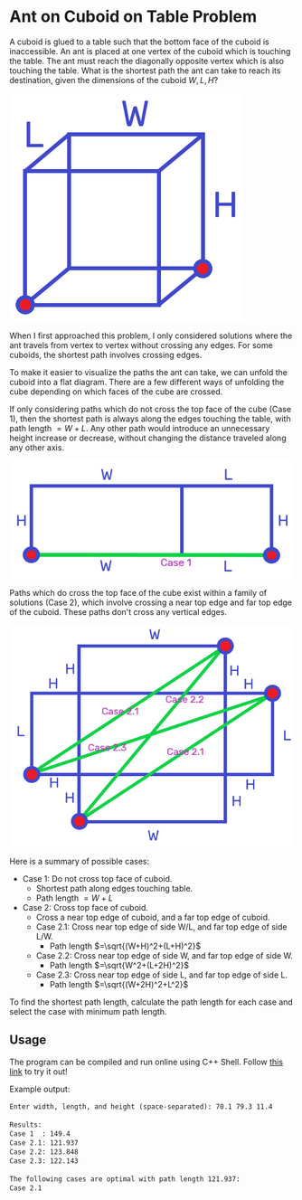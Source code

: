 # Ant on Cuboid on Table Problem

A cuboid is glued to a table such that the bottom face of the cuboid is inaccessible. An ant is placed at one vertex of the cuboid which is touching the table. The ant must reach the diagonally opposite vertex which is also touching the table. What is the shortest path the ant can take to reach its destination, given the dimensions of the cuboid $W, L, H$?

![Cuboid](images/cuboid.png)

When I first approached this problem, I only considered solutions where the ant travels from vertex to vertex without crossing any edges. For some cuboids, the shortest path involves crossing edges.

To make it easier to visualize the paths the ant can take, we can unfold the cuboid into a flat diagram. There are a few different ways of unfolding the cube depending on which faces of the cube are crossed.

If only considering paths which do not cross the top face of the cube (Case 1), then the shortest path is always along the edges touching the table, with path length $=W+L$. Any other path would introduce an unnecessary height increase or decrease, without changing the distance traveled along any other axis.

![Case 1](images/case-1.png)

Paths which do cross the top face of the cube exist within a family of solutions (Case 2), which involve crossing a near top edge and far top edge of the cuboid. These paths don't cross any vertical edges.

![Case 2](images/case-2.png)

Here is a summary of possible cases:
- Case 1: Do not cross top face of cuboid.
	- Shortest path along edges touching table.
	- Path length $=W+L$
- Case 2: Cross top face of cuboid.
	- Cross a near top edge of cuboid, and a far top edge of cuboid.
	- Case 2.1: Cross near top edge of side W/L, and far top edge of side L/W.
		- Path length $=\sqrt{(W+H)^2+(L+H)^2}$
	- Case 2.2: Cross near top edge of side W, and far top edge of side W.
		- Path length $=\sqrt{W^2+(L+2H)^2}$
	- Case 2.3: Cross near top edge of side L, and far top edge of side L.
		- Path length $=\sqrt{(W+2H)^2+L^2}$

To find the shortest path length, calculate the path length for each case and select the case with minimum path length.

## Usage

The program can be compiled and run online using C++ Shell. Follow [this link](https://tinyurl.com/ant-cuboid-table) to try it out!

Example output:

```
Enter width, length, and height (space-separated): 70.1 79.3 11.4

Results:
Case 1  : 149.4
Case 2.1: 121.937
Case 2.2: 123.848
Case 2.3: 122.143

The following cases are optimal with path length 121.937:
Case 2.1
```
